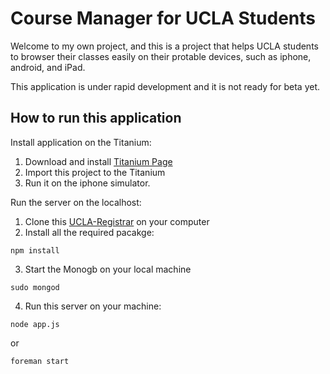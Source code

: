 # Course Manager for UCLA Students

Welcome to my own project, and this is a project that helps UCLA students to browser
their classes easily on their protable devices, such as iphone, android, and iPad.

This application is under rapid development and it is not ready for beta yet.

## How to run this application

Install application on the Titanium:

1. Download and install [Titanium Page](http://www.appcelerator.com/)
2. Import this project to the Titanium
3. Run it on the iphone simulator. 

Run the server on the localhost:

1. Clone this [UCLA-Registrar](https://github.com/daifu/UCLA-Registrar) on your computer
2. Install all the required pacakge:

```shell
npm install
```

3. Start the Monogb on your local machine

```shell
sudo mongod
```

4. Run this server on your machine:

```shell
node app.js
```

or
 
```shell
foreman start
```
